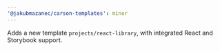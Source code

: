 ```yaml
---
'@jakubmazanec/carson-templates': minor
---
```


Adds a new template `projects/react-library`, with integrated React and Storybook support.
